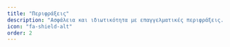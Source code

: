 ```yaml
---
title: "Περιφράξεις"
description: "Ασφάλεια και ιδιωτικότητα με επαγγελματικές περιφράξεις. Μεταλλικές, ξύλινες ή συνδυαστικές λύσεις."
icon: "fa-shield-alt"
order: 2
---
```


